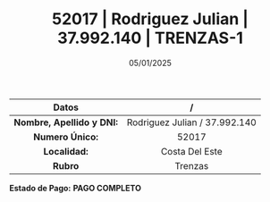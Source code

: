 ﻿---
title: 52017 | Rodriguez Julian | 37.992.140 | TRENZAS-1
date: 05/01/2025
draft: false
tags: ['costa-del-este', 'titular', 'trenzas']
---

|          **Datos**          |  /  |
|:---------------------------:|:---:|
| **Nombre, Apellido y DNI:** | Rodriguez Julian / 37.992.140 |
|      **Numero Único:**      | 52017 |
|        **Localidad:**       | Costa Del Este |
|          **Rubro**          | Trenzas |

**Estado de Pago:** **PAGO COMPLETO**
